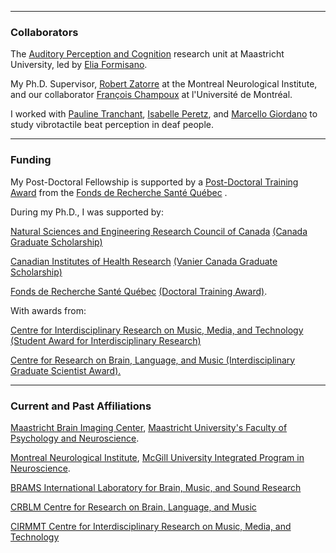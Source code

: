 
---

### Collaborators

The [Auditory Perception and Cognition](https://mbic-auditorylab.nl/) research unit at Maastricht University, led by [Elia Formisano](https://www.maastrichtuniversity.nl/e.formisano).

My Ph.D. Supervisor, [Robert Zatorre](http://www.zlab.mcgill.ca/home.php) at the Montreal Neurological Institute, and our collaborator [François Champoux](http://eoa.umontreal.ca/departement/professeurs-chercheurs/francois-champoux/) at l'Université de Montréal.  

I worked with [Pauline Tranchant](http://www.brams.umontreal.ca/plab/people/tranchant_p), [Isabelle Peretz](http://www.brams.umontreal.ca/plab), and [Marcello Giordano](http://www.idmil.org/people/marcello_giordano) to study vibrotactile beat perception in deaf people.


---
### Funding

My Post-Doctoral Fellowship is supported by a [Post-Doctoral Training Award](http://www.frqs.gouv.qc.ca/en/bourses-et-subventions/consulter-les-programmes-remplir-une-demande/bourse/formation-postdoctorale--2015-2016-1xseyiso1416322726585) from the [Fonds de Recherche Santé Québec](http://www.frqs.gouv.qc.ca/en/) .

During my Ph.D., I was supported by:

[Natural Sciences and Engineering Research Council of Canada](http://www.nserc-crsng.gc.ca/index_eng.asp) [(Canada Graduate Scholarship)](http://www.nserc-crsng.gc.ca/Students-Etudiants/PG-CS/BellandPostgrad-BelletSuperieures_eng.asp)

[Canadian Institutes of Health Research](http://www.cihr-irsc.gc.ca/e/193.html) [(Vanier Canada Graduate Scholarship)](http://www.vanier.gc.ca/en/home-accueil.html) 

[Fonds de Recherche Santé Québec](http://www.frqs.gouv.qc.ca/en/) [(Doctoral Training Award)](http://www.frqs.gouv.qc.ca/en/bourses-et-subventions/consulter-les-programmes-remplir-une-demande/bourse/master-s-or-doctoral-training--2014-2015-mba4ebac1409320664966). 

With awards from: 

[Centre for Interdisciplinary Research on Music, Media, and Technology](http://www.cirmmt.org/) [(Student Award for Interdisciplinary Research)](http://www.cirmmt.org/research/support/student/past/awards13-14) 

[Centre for Research on Brain, Language, and Music (Interdisciplinary Graduate Scientist Award).](http://www.crblm.ca/)
  
  
 --- 
  
### Current and Past Affiliations

[Maastricht Brain Imaging Center](https://www.maastrichtuniversity.nl/research/institutes/maastricht-brain-imaging-center), [Maastricht University's Faculty of Psychology and Neuroscience](https://www.maastrichtuniversity.nl/about-um/faculties/faculty-psychology-and-neuroscience).

[Montreal Neurological Institute](http://www.mcgill.ca/neuro/neuro-brain-research-patient-care-and-training), [McGill University Integrated Program in Neuroscience](https://www.mcgill.ca/ipn/ipn-graduate-neuroscience).

[BRAMS International Laboratory for Brain, Music, and Sound Research](http://www.brams.org/en/)

[CRBLM Centre for Research on Brain, Language, and Music](http://www.crblm.ca/)

[CIRMMT Centre for Interdisciplinary Research on Music, Media, and Technology](http://www.cirmmt.org/)

